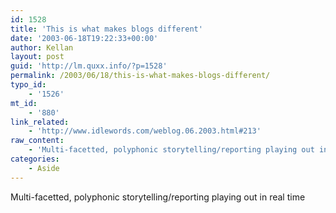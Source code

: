 ```yaml
---
id: 1528
title: 'This is what makes blogs different'
date: '2003-06-18T19:22:33+00:00'
author: Kellan
layout: post
guid: 'http://lm.quxx.info/?p=1528'
permalink: /2003/06/18/this-is-what-makes-blogs-different/
typo_id:
    - '1526'
mt_id:
    - '880'
link_related:
    - 'http://www.idlewords.com/weblog.06.2003.html#213'
raw_content:
    - 'Multi-facetted, polyphonic storytelling/reporting playing out in real time'
categories:
    - Aside
---
```


Multi-facetted, polyphonic storytelling/reporting playing out in real time